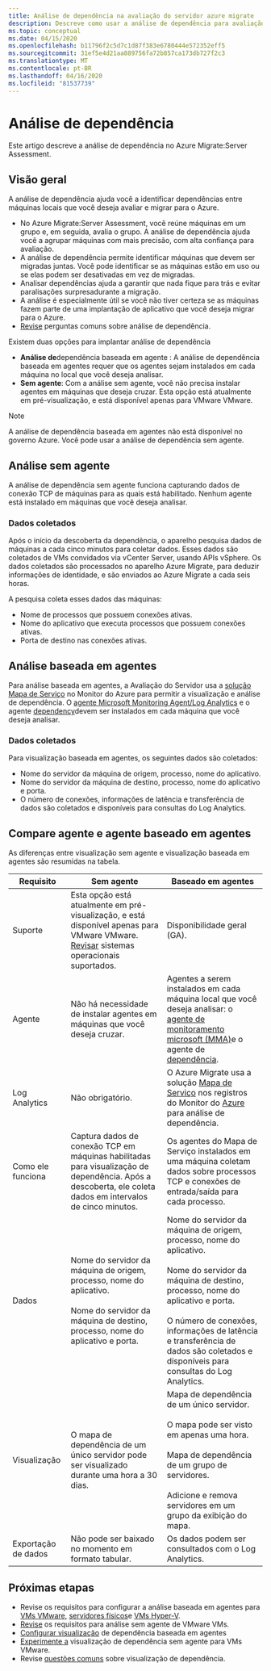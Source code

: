 ```yaml
---
title: Análise de dependência na avaliação do servidor azure migrate
description: Descreve como usar a análise de dependência para avaliação usando a avaliação do servidor Azure Migrate.
ms.topic: conceptual
ms.date: 04/15/2020
ms.openlocfilehash: b11796f2c5d7c1d87f383e6780444e572352eff5
ms.sourcegitcommit: 31ef5e4d21aa889756fa72b857ca173db727f2c3
ms.translationtype: MT
ms.contentlocale: pt-BR
ms.lasthandoff: 04/16/2020
ms.locfileid: "81537739"
---
```

# <a name="dependency-analysis"></a>Análise de dependência

Este artigo descreve a análise de dependência no Azure Migrate:Server Assessment.

## <a name="overview"></a>Visão geral

A análise de dependência ajuda você a identificar dependências entre máquinas locais que você deseja avaliar e migrar para o Azure. 

- No Azure Migrate:Server Assessment, você reúne máquinas em um grupo e, em seguida, avalia o grupo. A análise de dependência ajuda você a agrupar máquinas com mais precisão, com alta confiança para avaliação.
- A análise de dependência permite identificar máquinas que devem ser migradas juntas. Você pode identificar se as máquinas estão em uso ou se elas podem ser desativadas em vez de migradas.
- Analisar dependências ajuda a garantir que nada fique para trás e evitar paralisações surpresadurante a migração.
- A análise é especialmente útil se você não tiver certeza se as máquinas fazem parte de uma implantação de aplicativo que você deseja migrar para o Azure.
- [Revise](common-questions-discovery-assessment.md#what-is-dependency-visualization) perguntas comuns sobre análise de dependência.

Existem duas opções para implantar análise de dependência

- **Análise de**dependência baseada em agente : A análise de dependência baseada em agentes requer que os agentes sejam instalados em cada máquina no local que você deseja analisar.
- **Sem agente**: Com a análise sem agente, você não precisa instalar agentes em máquinas que deseja cruzar. Esta opção está atualmente em pré-visualização, e está disponível apenas para VMware VMware.

> [!NOTE]
> A análise de dependência baseada em agentes não está disponível no governo Azure. Você pode usar a análise de dependência sem agente.

## <a name="agentless-analysis"></a>Análise sem agente

A análise de dependência sem agente funciona capturando dados de conexão TCP de máquinas para as quais está habilitado. Nenhum agente está instalado em máquinas que você deseja analisar.

### <a name="collected-data"></a>Dados coletados

Após o início da descoberta da dependência, o aparelho pesquisa dados de máquinas a cada cinco minutos para coletar dados. Esses dados são coletados de VMs convidados via vCenter Server, usando APIs vSphere. Os dados coletados são processados no aparelho Azure Migrate, para deduzir informações de identidade, e são enviados ao Azure Migrate a cada seis horas.

A pesquisa coleta esses dados das máquinas: 
- Nome de processos que possuem conexões ativas.
- Nome do aplicativo que executa processos que possuem conexões ativas.
- Porta de destino nas conexões ativas.

## <a name="agent-based-analysis"></a>Análise baseada em agentes

Para análise baseada em agentes, a Avaliação do Servidor usa a [solução Mapa de Serviço](../azure-monitor/insights/service-map.md) no Monitor do Azure para permitir a visualização e análise de dependência. O [agente Microsoft Monitoring Agent/Log Analytics](../azure-monitor/platform/agents-overview.md#log-analytics-agent) e o agente [dependency](../azure-monitor/platform/agents-overview.md#dependency-agent)devem ser instalados em cada máquina que você deseja analisar.

### <a name="collected-data"></a>Dados coletados

Para visualização baseada em agentes, os seguintes dados são coletados:

- Nome do servidor da máquina de origem, processo, nome do aplicativo.
- Nome do servidor da máquina de destino, processo, nome do aplicativo e porta.
- O número de conexões, informações de latência e transferência de dados são coletados e disponíveis para consultas do Log Analytics. 


## <a name="compare-agentless-and-agent-based"></a>Compare agente e agente baseado em agentes

As diferenças entre visualização sem agente e visualização baseada em agentes são resumidas na tabela.

**Requisito** | **Sem agente** | **Baseado em agentes**
--- | --- | ---
Suporte | Esta opção está atualmente em pré-visualização, e está disponível apenas para VMware VMware. [Revisar](migrate-support-matrix-vmware.md#agentless-dependency-analysis-requirements) sistemas operacionais suportados. | Disponibilidade geral (GA).
Agente | Não há necessidade de instalar agentes em máquinas que você deseja cruzar. | Agentes a serem instalados em cada máquina local que você deseja analisar: o [agente de monitoramento microsoft (MMA)](https://docs.microsoft.com/azure/log-analytics/log-analytics-agent-windows)e o agente de [dependência](https://docs.microsoft.com/azure/azure-monitor/platform/agents-overview#dependency-agent). 
Log Analytics | Não obrigatório. | O Azure Migrate usa a solução [Mapa de Serviço](https://docs.microsoft.com/azure/operations-management-suite/operations-management-suite-service-map) nos registros do Monitor do [Azure](https://docs.microsoft.com/azure/log-analytics/log-analytics-overview) para análise de dependência. 
Como ele funciona | Captura dados de conexão TCP em máquinas habilitadas para visualização de dependência. Após a descoberta, ele coleta dados em intervalos de cinco minutos. | Os agentes do Mapa de Serviço instalados em uma máquina coletam dados sobre processos TCP e conexões de entrada/saída para cada processo.
Dados | Nome do servidor da máquina de origem, processo, nome do aplicativo.<br/><br/> Nome do servidor da máquina de destino, processo, nome do aplicativo e porta. | Nome do servidor da máquina de origem, processo, nome do aplicativo.<br/><br/> Nome do servidor da máquina de destino, processo, nome do aplicativo e porta.<br/><br/> O número de conexões, informações de latência e transferência de dados são coletados e disponíveis para consultas do Log Analytics. 
Visualização | O mapa de dependência de um único servidor pode ser visualizado durante uma hora a 30 dias. | Mapa de dependência de um único servidor.<br/><br/> O mapa pode ser visto em apenas uma hora.<br/><br/> Mapa de dependência de um grupo de servidores.<br/><br/> Adicione e remova servidores em um grupo da exibição do mapa.
Exportação de dados | Não pode ser baixado no momento em formato tabular. | Os dados podem ser consultados com o Log Analytics.



## <a name="next-steps"></a>Próximas etapas
- Revise os requisitos para configurar a análise baseada em agentes para [VMs VMware,](migrate-support-matrix-vmware.md#agent-based-dependency-analysis-requirements) [servidores físicos](migrate-support-matrix-physical.md#agent-based-dependency-analysis-requirements)e [VMs Hyper-V](migrate-support-matrix-hyper-v.md#agent-based-dependency-analysis-requirements).
- [Revise](migrate-support-matrix-vmware.md#agentless-dependency-analysis-requirements) os requisitos para análise sem agente de VMware VMs.
- [Configurar visualização](how-to-create-group-machine-dependencies.md) de dependência baseada em agentes
- [Experimente a](how-to-create-group-machine-dependencies-agentless.md) visualização de dependência sem agente para VMs VMware.
- Revise [questões comuns](common-questions-discovery-assessment.md#what-is-dependency-visualization) sobre visualização de dependência.


